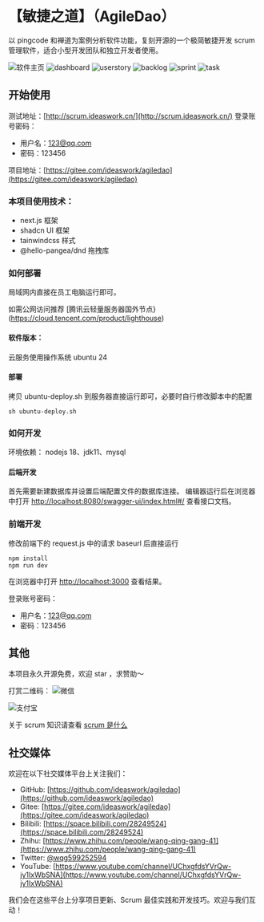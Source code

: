 # 【敏捷之道】（AgileDao）

以 pingcode 和禅道为案例分析软件功能，复刻开源的一个极简敏捷开发 scrum 管理软件，适合小型开发团队和独立开发者使用。

![软件主页](home.png)
![dashboard](dashboard.png)
![userstory](userstory.png)
![backlog](backlog.png)
![sprint](sprint.png)
![task](task.png)


## 开始使用

测试地址：[http://scrum.ideaswork.cn/](http://scrum.ideaswork.cn/)
登录账号密码：

- 用户名：123@qq.com
- 密码：123456

项目地址：[https://gitee.com/ideaswork/agiledao](https://gitee.com/ideaswork/agiledao)

### 本项目使用技术：

- next.js 框架
- shadcn UI 框架
- tainwindcss 样式
- @hello-pangea/dnd 拖拽库



### 如何部署

局域网内直接在员工电脑运行即可。

如需公网访问推荐 [腾讯云轻量服务器国外节点}(https://cloud.tencent.com/product/lighthouse)

#### 软件版本：

云服务使用操作系统 ubuntu 24

#### 部署

拷贝 ubuntu-deploy.sh 到服务器直接运行即可，必要时自行修改脚本中的配置

```
sh ubuntu-deploy.sh
```

### 如何开发

环境依赖： nodejs 18、jdk11、mysql

#### 后端开发
首先需要新建数据库并设置后端配置文件的数据库连接。
编辑器运行后在浏览器中打开 [http://localhost:8080/swagger-ui/index.html#/](http://localhost:8080/swagger-ui/index.html#/) 查看接口文档。


### 前端开发

修改前端下的 request.js 中的请求 baseurl 后直接运行
```
npm install
npm run dev

```

在浏览器中打开 [http://localhost:3000](http://localhost:3000) 查看结果。

登录账号密码：

- 用户名：123@qq.com
- 密码：123456



## 其他

本项目永久开源免费，欢迎 star ，求赞助～

打赏二维码：
![微信](wechatpay.png)

![支付宝](alipay.png)


关于 scrum 知识请查看 [scrum 是什么](./scrum.md)


## 社交媒体

欢迎在以下社交媒体平台上关注我们：

- GitHub: [https://github.com/ideaswork/agiledao](https://github.com/ideaswork/agiledao)
- Gitee: [https://gitee.com/ideaswork/agiledao](https://gitee.com/ideaswork/agiledao)
- Bilibili: [https://space.bilibili.com/28249524](https://space.bilibili.com/28249524)
- Zhihu: [https://www.zhihu.com/people/wang-qing-gang-41](https://www.zhihu.com/people/wang-qing-gang-41)
- Twitter: [@wqg599252594](https://twitter.com/wqg599252594)
- YouTube: [https://www.youtube.com/channel/UChxgfdsYVrQw-jy1IxWbSNA](https://www.youtube.com/channel/UChxgfdsYVrQw-jy1IxWbSNA)

我们会在这些平台上分享项目更新、Scrum 最佳实践和开发技巧。欢迎与我们互动！


